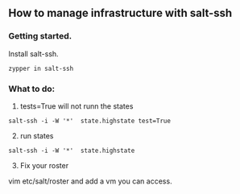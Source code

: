 ## How to manage infrastructure with salt-ssh

### Getting started.

Install salt-ssh.

```zypper in salt-ssh```


### What to do:

1) tests=True will not runn the states

```salt-ssh -i -W '*'  state.highstate test=True```


2) run states

```salt-ssh -i -W '*'  state.highstate```

3) Fix your roster 

vim etc/salt/roster and add a vm you can access.


